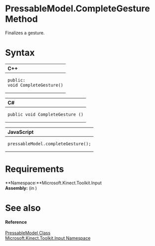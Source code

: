 PressableModel.CompleteGesture Method  
=====================================  

Finalizes a gesture. <span id="syntaxSection"></span>

Syntax  
======  

<table>
<colgroup>
<col width="100%" />
</colgroup>
<thead>
<tr class="header">
<th align="left">C++</th>
</tr>
</thead>
<tbody>
<tr class="odd">
<td align="left"><pre><code>public:  
void CompleteGesture()</code></pre></td>
</tr>
</tbody>
</table>

<table>
<colgroup>
<col width="100%" />
</colgroup>
<thead>
<tr class="header">
<th align="left">C#</th>
</tr>
</thead>
<tbody>
<tr class="odd">
<td align="left"><pre><code>public void CompleteGesture ()</code></pre></td>
</tr>
</tbody>
</table>

<table>
<colgroup>
<col width="100%" />
</colgroup>
<thead>
<tr class="header">
<th align="left">JavaScript</th>
</tr>
</thead>
<tbody>
<tr class="odd">
<td align="left"><pre><code>pressableModel.completeGesture();</code></pre></td>
</tr>
</tbody>
</table>

<span id="requirements"></span>

Requirements  
============  

**Namespace:**Microsoft.Kinect.Toolkit.Input  
**Assembly:** (in )  

<span id="ID4EV"></span>

See also  
========  

<span id="ID4EX"></span>
#### Reference  

[PressableModel Class](../../PressableModel_Class.md)  
 [Microsoft.Kinect.Toolkit.Input Namespace](../../../Kinect.Toolkit.Input.md)  



<!--Please do not edit the data in the comment block below.-->
<!--
TOCTitle : CompleteGesture Method
RLTitle : PressableModel.CompleteGesture Method
KeywordK : CompleteGesture method
KeywordK : PressableModel.CompleteGesture method
KeywordF : Microsoft.Kinect.Toolkit.Input.PressableModel.CompleteGesture
KeywordF : PressableModel.CompleteGesture
KeywordF : CompleteGesture
KeywordF : Microsoft.Kinect.Toolkit.Input.PressableModel.CompleteGesture
KeywordA : M:Microsoft.Kinect.Toolkit.Input.PressableModel.CompleteGesture
AssetID : M:Microsoft.Kinect.Toolkit.Input.PressableModel.CompleteGesture
Locale : en-us
CommunityContent : 1
APIType : Managed
APILocation : 
APIName : Microsoft.Kinect.Toolkit.Input.PressableModel.CompleteGesture
TargetOS : Windows
TopicType : kbSyntax
DevLang : VB
DevLang : CSharp
DevLang : JavaScript
DevLang : C++
DocSet : K4Wv2
ProjType : K4Wv2Proj
Technology : Kinect for Windows
Product : Kinect for Windows SDK v2
productversion : 20
-->
